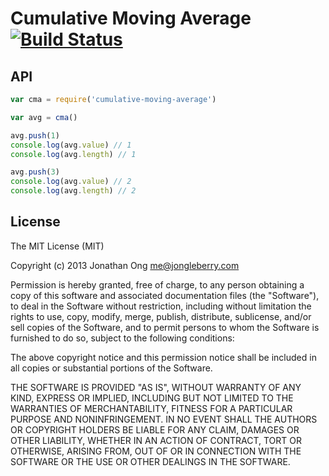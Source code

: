 # Cumulative Moving Average [![Build Status](https://travis-ci.org/jonathanong/cumulative-moving-average.png)](https://travis-ci.org/jonathanong/cumulative-moving-average)

## API

```js
var cma = require('cumulative-moving-average')

var avg = cma()

avg.push(1)
console.log(avg.value) // 1
console.log(avg.length) // 1

avg.push(3)
console.log(avg.value) // 2
console.log(avg.length) // 2
```

## License

The MIT License (MIT)

Copyright (c) 2013 Jonathan Ong me@jongleberry.com

Permission is hereby granted, free of charge, to any person obtaining a copy
of this software and associated documentation files (the "Software"), to deal
in the Software without restriction, including without limitation the rights
to use, copy, modify, merge, publish, distribute, sublicense, and/or sell
copies of the Software, and to permit persons to whom the Software is
furnished to do so, subject to the following conditions:

The above copyright notice and this permission notice shall be included in
all copies or substantial portions of the Software.

THE SOFTWARE IS PROVIDED "AS IS", WITHOUT WARRANTY OF ANY KIND, EXPRESS OR
IMPLIED, INCLUDING BUT NOT LIMITED TO THE WARRANTIES OF MERCHANTABILITY,
FITNESS FOR A PARTICULAR PURPOSE AND NONINFRINGEMENT. IN NO EVENT SHALL THE
AUTHORS OR COPYRIGHT HOLDERS BE LIABLE FOR ANY CLAIM, DAMAGES OR OTHER
LIABILITY, WHETHER IN AN ACTION OF CONTRACT, TORT OR OTHERWISE, ARISING FROM,
OUT OF OR IN CONNECTION WITH THE SOFTWARE OR THE USE OR OTHER DEALINGS IN
THE SOFTWARE.